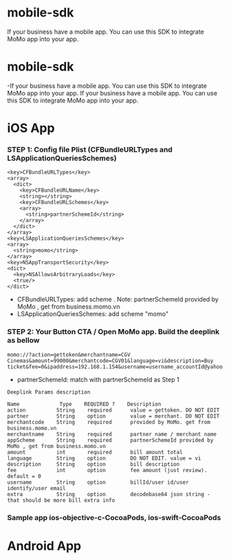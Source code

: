 # mobile-sdk
If your business have a mobile app. You can use this SDK to integrate MoMo app into your app.

# mobile-sdk
-If your business have a mobile app. You can use this SDK to integrate MoMo app into your app.
  If your business have a mobile app. You can use this SDK to integrate MoMo app into your app.
 
 # iOS App
 ### STEP 1: Config file Plist (CFBundleURLTypes and LSApplicationQueriesSchemes)
 
 ```
 <key>CFBundleURLTypes</key>
 <array>
   <dict>
     <key>CFBundleURLName</key>
     <string></string>
     <key>CFBundleURLSchemes</key>
     <array>
       <string>partnerSchemeId</string>
     </array>
   </dict>
 </array>
 <key>LSApplicationQueriesSchemes</key>
 <array>
   <string>momo</string>
 </array>
 <key>NSAppTransportSecurity</key>
 <dict>
   <key>NSAllowsArbitraryLoads</key>
   <true/>
 </dict>
 ```
- CFBundleURLTypes: add scheme <partnerSchemeId> . Note: partnerSchemeId provided by MoMo , get from business.momo.vn
 - LSApplicationQueriesSchemes: add scheme "momo"
 
 ### STEP 2: Your Button CTA / Open MoMo app. Build the deeplink as bellow
  ```
 momo://?action=gettoken&merchantname=CGV Cinemas&amount=99000&merchantcode=CGV01&language=vi&description=Buy ticket&fee=0&ipaddress=192.168.1.154&username=username_accountId@yahoo.com&sdkversion=2.0&appScheme=partnerSchemeId
```
- partnerSchemeId: match with partnerSchemeId as Step 1
```
Deeplink Params description

Name             Type    REQUIRED ?    Description
action          String    required      value = gettoken. DO NOT EDIT
partner         String    option        value = merchant. DO NOT EDIT
merchantcode    String    required      provided by MoMo. get from business.momo.vn
merchantname    String    required      partner name / merchant name
appScheme       String    required      partnerSchemeId provided by MoMo , get from business.momo.vn
amount          int       required      bill amount total
language        String    option        DO NOT EDIT. value = vi
description     String    option        bill description
fee             int       option        fee amount (just review). default = 0
username        String    option        billId/user id/user identify/user email
extra           String    option        decodebase64 json string - that should be more bill extra info
```

### Sample app ios-objective-c-CocoaPods, ios-swift-CocoaPods

 # Android App
 
 
